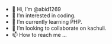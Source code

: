 - 👋 Hi, I’m @abid1269
- 👀 I’m interested in coding.
- 🌱 I’m currently learning PHP.
- 💞️ I’m looking to collaborate on kachuli.
- 📫 How to reach me ...

<!---
abid1269/abid1269 is a ✨ special ✨ repository because its `README.md` (this file) appears on your GitHub profile.
You can click the Preview link to take a look at your changes.
--->
